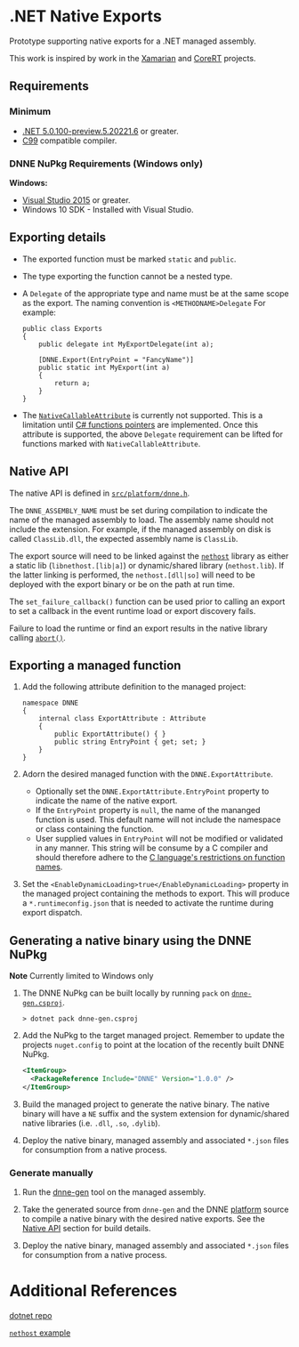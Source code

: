 # .NET Native Exports

Prototype supporting native exports for a .NET managed assembly.

This work is inspired by work in the [Xamarian][xamarin_embed_link] and [CoreRT][corert_feature_link] projects.

## Requirements

### Minimum

* [.NET 5.0.100-preview.5.20221.6](https://github.com/dotnet/installer) or greater.
* [C99](https://en.cppreference.com/w/c/language/history) compatible compiler.

### DNNE NuPkg Requirements (Windows only)

**Windows:**
* [Visual Studio 2015](https://visualstudio.microsoft.com/) or greater.
* Windows 10 SDK - Installed with Visual Studio.

## Exporting details

- The exported function must be marked `static` and `public`.

- The type exporting the function cannot be a nested type.

- A `Delegate` of the appropriate type and name must be at the same scope as the export. The naming convention is `<METHODNAME>Delegate` For example:

    ```CSharp
    public class Exports
    {
        public delegate int MyExportDelegate(int a);

        [DNNE.Export(EntryPoint = "FancyName")]
        public static int MyExport(int a)
        {
            return a;
        }
    }
    ```

- The [`NativeCallableAttribute`](https://github.com/dotnet/runtime/issues/32462) is currently not supported. This is a limitation until [C# functions pointers][csharp_funcptr_link] are implemented. Once this attribute is supported, the above `Delegate` requirement can be lifted for functions marked with `NativeCallableAttribute`.

<a name="nativeapi"></a>

## Native API

The native API is defined in [`src/platform/dnne.h`](./src/platform/dnne.h).

The `DNNE_ASSEMBLY_NAME` must be set during compilation to indicate the name of the managed assembly to load. The assembly name should not include the extension. For example, if the managed assembly on disk is called `ClassLib.dll`, the expected assembly name is `ClassLib`.

The export source will need to be linked against the [`nethost`](https://docs.microsoft.com/dotnet/core/tutorials/netcore-hosting#create-a-host-using-nethosth-and-hostfxrh) library as either a static lib (`libnethost.[lib|a]`) or dynamic/shared library (`nethost.lib`). If the latter linking is performed, the `nethost.[dll|so]` will need to be deployed with the export binary or be on the path at run time.

The `set_failure_callback()` function can be used prior to calling an export to set a callback in the event runtime load or export discovery fails.

Failure to load the runtime or find an export results in the native library calling [`abort()`](https://en.cppreference.com/w/c/program/abort).

## Exporting a managed function

1) Add the following attribute definition to the managed project:

    ``` CSharp
    namespace DNNE
    {
        internal class ExportAttribute : Attribute
        {
            public ExportAttribute() { }
            public string EntryPoint { get; set; }
        }
    }
    ```

1) Adorn the desired managed function with the `DNNE.ExportAttribute`.
    - Optionally set the `DNNE.ExportAttribute.EntryPoint` property to indicate the name of the native export.
    - If the `EntryPoint` property is `null`, the name of the mananged function is used. This default name will not include the namespace or class containing the function.
    - User supplied values in `EntryPoint` will not be modified or validated in any manner. This string will be consume by a C compiler and should therefore adhere to the [C language's restrictions on function names](https://en.cppreference.com/w/c/language/functions).

1) Set the `<EnableDynamicLoading>true</EnableDynamicLoading>` property in the managed project containing the methods to export. This will produce a `*.runtimeconfig.json` that is needed to activate the runtime during export dispatch.

## Generating a native binary using the DNNE NuPkg

**Note** Currently limited to Windows only

1) The DNNE NuPkg can be built locally by running `pack` on [`dnne-gen.csproj`](./src/dnne-gen/dnne-gen.csproj).

    `> dotnet pack dnne-gen.csproj`

1) Add the NuPkg to the target managed project. Remember to update the projects `nuget.config` to point at the location of the recently built DNNE NuPkg.

    ```xml
    <ItemGroup>
      <PackageReference Include="DNNE" Version="1.0.0" />
    </ItemGroup>
    ```

1) Build the managed project to generate the native binary. The native binary will have a `NE` suffix and the system extension for dynamic/shared native libraries (i.e. `.dll`, `.so`, `.dylib`).

1) Deploy the native binary, managed assembly and associated `*.json` files for consumption from a native process.

### Generate manually

1) Run the [dnne-gen](./src/dnne-gen) tool on the managed assembly.

1) Take the generated source from `dnne-gen` and the DNNE [platform](./src/platform) source to compile a native binary with the desired native exports. See the [Native API](#nativeapi) section for build details.

1) Deploy the native binary, managed assembly and associated `*.json` files for consumption from a native process.

# Additional References

[dotnet repo](https://github.com/dotnet/runtime)

[`nethost` example](https://github.com/dotnet/samples/tree/master/core/hosting/HostWithHostFxr)

<!-- Links -->
[xamarin_embed_link]: https://docs.microsoft.com/xamarin/tools/dotnet-embedding/release-notes/preview/0.4
[corert_feature_link]: https://github.com/dotnet/corert/tree/master/samples/NativeLibrary
[csharp_funcptr_link]: https://github.com/dotnet/csharplang/blob/master/proposals/function-pointers.md